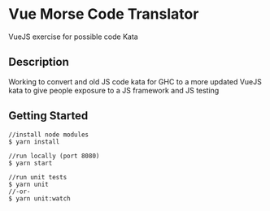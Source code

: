 # Vue Morse Code Translator
VueJS exercise for possible code Kata

## Description
Working to convert and old JS code kata for GHC to a more updated VueJS kata to give people exposure to a JS framework and JS testing

## Getting Started
``` 
//install node modules
$ yarn install
```
```
//run locally (port 8080)
$ yarn start
```
```
//run unit tests
$ yarn unit
//-or-
$ yarn unit:watch
```
